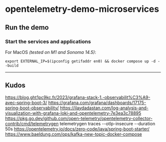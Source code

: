 # opentelemetry-demo-microservices

## Run the demo

### Start the services and applications

For MacOS *(tested on M1 and Sonoma 14.5)*:

```shell
export EXTERNAL_IP=$(ipconfig getifaddr en0) && docker compose up -d --build
```

---

## Kudos

https://blog.ght1pc9kc.fr/2023/grafana-stack-1.-observabilit%C3%A9-avec-spring-boot-3/
https://grafana.com/grafana/dashboards/17175-spring-boot-observability/
https://ilaydadastan.com/log-analysis-and-visualization-with-grafana-loki-and-opentelemetry-7e3ea3c78895
https://pkg.go.dev/github.com/open-telemetry/opentelemetry-collector-contrib/cmd/telemetrygen
telemetrygen traces --otlp-insecure --duration 50s
https://opentelemetry.io/docs/zero-code/java/spring-boot-starter/
https://www.baeldung.com/ops/kafka-new-topic-docker-compose